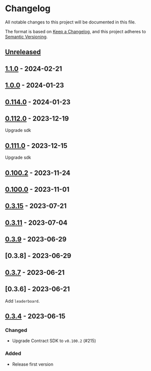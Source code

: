 # Changelog

All notable changes to this project will be documented in this file.

The format is based on [Keep a Changelog](https://keepachangelog.com/en/1.0.0/),
and this project adheres to [Semantic Versioning](https://semver.org/spec/v2.0.0.html).

## [Unreleased]

## [1.1.0] - 2024-02-21

## [1.0.0] - 2024-01-23

## [0.114.0] - 2024-01-23

## [0.112.0] - 2023-12-19

Upgrade sdk

## [0.111.0] - 2023-12-15

Upgrade sdk

## [0.100.2] - 2023-11-24

## [0.100.0] - 2023-11-01

## [0.3.15] - 2023-07-21

## [0.3.11] - 2023-07-04

## [0.3.9] - 2023-06-29

## [0.3.8] - 2023-06-29

## [0.3.7] - 2023-06-21

## [0.3.6] - 2023-06-21

Add `leaderboard`.

## [0.3.4] - 2023-06-15

### Changed

- Upgrade Contract SDK to `v0.100.2` (#215)

### Added

- Release first version

[unreleased]: https://github.com/subquery/network-clients/compare/v1.1.0...HEAD
[1.1.0]: https://github.com/subquery/network-clients/compare/v1.0.0...v1.1.0
[1.0.0]: https://github.com/subquery/network-clients/compare/v0.114.0...v1.0.0
[0.114.0]: https://github.com/subquery/network-clients/compare/v0.112.0...v0.114.0
[0.112.0]: https://github.com/subquery/network-clients/compare/v0.111.0...v0.112.0
[0.111.0]: https://github.com/subquery/network-clients/compare/v0.100.2...v0.111.0
[0.100.2]: https://github.com/subquery/network-clients/compare/v0.100.0...v0.100.2
[0.100.0]: https://github.com/subquery/network-clients/compare/v0.3.15...v0.100.0
[0.3.15]: https://github.com/subquery/network-clients/compare/v0.3.13...v0.3.15
[0.3.13]: https://github.com/subquery/network-clients/compare/v0.3.11...v0.3.13
[0.3.11]: https://github.com/subquery/network-clients/compare/v0.3.9...v0.3.11
[0.3.9]: https://github.com/subquery/network-clients/compare/v0.3.7...v0.3.9
[0.3.7]: https://github.com/subquery/network-clients/compare/v0.3.4...v0.3.7
[0.3.4]: https://github.com/subquery/network-clients/compare/v0.2.0...v0.3.4

